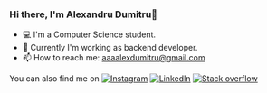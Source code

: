 ### Hi there, I'm Alexandru Dumitru👋

- 💻 I'm a Computer Science student.
- 📁 Currently I'm working as backend developer.
- 📫 How to reach me: [aaaalexdumitru@gmail.com](aaaalexdumitru@gmail.com)


<!-- Actual text -->

You can also find me on [![Instagram][1.2]][1] [![LinkedIn][2.2]][2] [![Stack overflow][3.2]][3]

<!-- Icons -->

[1.2]: https://img.shields.io/badge/Instagram-E4405F?style=for-the-badge&logo=instagram&logoColor=white
[2.2]: https://img.shields.io/badge/LinkedIn-0077B5?style=for-the-badge&logo=linkedin&logoColor=white
[3.2]: https://img.shields.io/badge/Stack_Overflow-FE7A16?style=for-the-badge&logo=stack-overflow&logoColor=white

<!-- Links to your social media accounts -->

[1]: https://instagram.com/alex_dumitru_
[2]: https://www.linkedin.com/in/alexandru-paraschiv-dumitru/
[3]: https://stackoverflow.com/users/13338028/alex-dumitru
<!--
**alexandruparaschivdumitru/alexandruparaschivdumitru** is a ✨ _special_ ✨ repository because its `README.md` (this file) appears on your GitHub profile.

Here are some ideas to get you started:

- 🔭 I’m currently working on ...
- 🌱 I’m currently learning ...
- 👯 I’m looking to collaborate on ...
- 🤔 I’m looking for help with ...
- 💬 Ask me about ...
- 📫 How to reach me: ...
- 😄 Pronouns: ...
- ⚡ Fun fact: ...
-->
